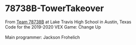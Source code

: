 # 78738B-TowerTakeover
From [Team 78738B](https://ltrobotics.org/78738B/) at Lake Travis High School in Austin, Texas\
Code for the 2019-2020 VEX Game: Change Up\
\
Main programmer: Jackson Frohelich
